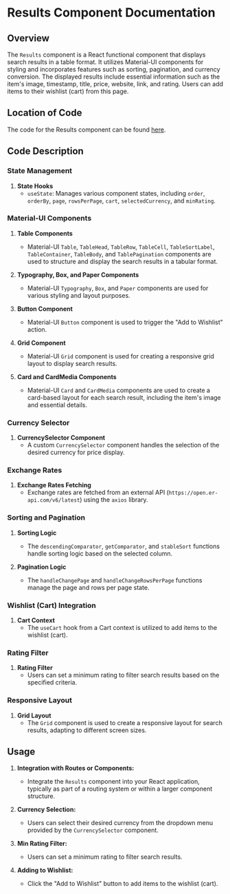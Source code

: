 # Results Component Documentation

## Overview
The `Results` component is a React functional component that displays search results in a table format. It utilizes Material-UI components for styling and incorporates features such as sorting, pagination, and currency conversion. The displayed results include essential information such as the item's image, timestamp, title, price, website, link, and rating. Users can add items to their wishlist (cart) from this page.

## Location of Code
The code for the Results component can be found [here](https://github.com/nainisha-b/slash/blob/main/client/src/components/Results.js).

## Code Description

### State Management
1. **State Hooks**
   - `useState`: Manages various component states, including `order`, `orderBy`, `page`, `rowsPerPage`, `cart`, `selectedCurrency`, and `minRating`.

### Material-UI Components
1. **Table Components**
   - Material-UI `Table`, `TableHead`, `TableRow`, `TableCell`, `TableSortLabel`, `TableContainer`, `TableBody`, and `TablePagination` components are used to structure and display the search results in a tabular format.

2. **Typography, Box, and Paper Components**
   - Material-UI `Typography`, `Box`, and `Paper` components are used for various styling and layout purposes.

3. **Button Component**
   - Material-UI `Button` component is used to trigger the "Add to Wishlist" action.

4. **Grid Component**
   - Material-UI `Grid` component is used for creating a responsive grid layout to display search results.

5. **Card and CardMedia Components**
   - Material-UI `Card` and `CardMedia` components are used to create a card-based layout for each search result, including the item's image and essential details.

### Currency Selector
1. **CurrencySelector Component**
   - A custom `CurrencySelector` component handles the selection of the desired currency for price display.

### Exchange Rates
1. **Exchange Rates Fetching**
   - Exchange rates are fetched from an external API (`https://open.er-api.com/v6/latest`) using the `axios` library.

### Sorting and Pagination
1. **Sorting Logic**
   - The `descendingComparator`, `getComparator`, and `stableSort` functions handle sorting logic based on the selected column.

2. **Pagination Logic**
   - The `handleChangePage` and `handleChangeRowsPerPage` functions manage the page and rows per page state.

### Wishlist (Cart) Integration
1. **Cart Context**
   - The `useCart` hook from a Cart context is utilized to add items to the wishlist (cart).

### Rating Filter
1. **Rating Filter**
   - Users can set a minimum rating to filter search results based on the specified criteria.

### Responsive Layout
1. **Grid Layout**
   - The `Grid` component is used to create a responsive layout for search results, adapting to different screen sizes.

## Usage
1. **Integration with Routes or Components:**
   - Integrate the `Results` component into your React application, typically as part of a routing system or within a larger component structure.

2. **Currency Selection:**
   - Users can select their desired currency from the dropdown menu provided by the `CurrencySelector` component.

3. **Min Rating Filter:**
   - Users can set a minimum rating to filter search results.

4. **Adding to Wishlist:**
   - Click the "Add to Wishlist" button to add items to the wishlist (cart).
